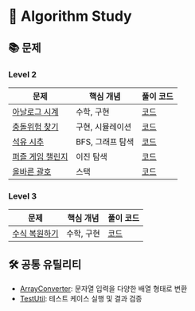 # 🎯 Algorithm Study

## 📚 문제

### Level 2
| 문제                                                                            | 핵심 개념 | 풀이 코드                                                            |
|-------------------------------------------------------------------------------|-----------|------------------------------------------------------------------|
| [아날로그 시계](https://school.programmers.co.kr/learn/courses/30/lessons/250135)   | 수학, 구현 | [코드](./src/main/java/gbpark/programmers/level2/AnalogClock.java) |
| [충돌위험 찾기](https://school.programmers.co.kr/learn/courses/30/lessons/340211)   | 구현, 시뮬레이션 | [코드](./src/main/java/gbpark/programmers/level2/CollisionDetection.java)    |
| [석유 시추](https://school.programmers.co.kr/learn/courses/30/lessons/250136)     | BFS, 그래프 탐색 | [코드](./src/main/java/gbpark/programmers/level2/OilExtraction.java)         |
| [퍼즐 게임 챌린지](https://school.programmers.co.kr/learn/courses/30/lessons/340212) | 이진 탐색 | [코드](./src/main/java/gbpark/programmers/level2/PuzzleGameChallenge.java)   |
| [올바른 괄호](https://school.programmers.co.kr/learn/courses/30/lessons/12909)                                                                    | 스택 | [코드](./src/main/java/gbpark/programmers/level2/ValidBrackets.java)         |

### Level 3
| 문제                                                                          | 핵심 개념 | 풀이 코드 |
|-----------------------------------------------------------------------------|-----------|-----------|
| [수식 복원하기](https://school.programmers.co.kr/learn/courses/30/lessons/340210) | 수학, 구현 | [코드](./src/main/java/gbpark/programmers/level3/MathReconstruction.java) |

## 🛠 공통 유틸리티

- [ArrayConverter](./src/main/java/gbpark/common/ArrayConverter.java): 문자열 입력을 다양한 배열 형태로 변환
- [TestUtil](./src/main/java/gbpark/common/TestUtil.java): 테스트 케이스 실행 및 결과 검증